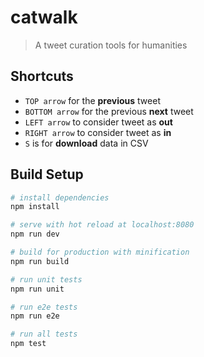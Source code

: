 # catwalk

> A tweet curation tools for humanities 


## Shortcuts

- `TOP arrow` for the **previous** tweet
- `BOTTOM arrow` for the previous **next** tweet
- `LEFT arrow` to consider tweet as **out**
- `RIGHT arrow` to consider tweet as **in**
- `S` is for **download** data in CSV 


## Build Setup

``` bash
# install dependencies
npm install

# serve with hot reload at localhost:8080
npm run dev

# build for production with minification
npm run build

# run unit tests
npm run unit

# run e2e tests
npm run e2e

# run all tests
npm test
```
